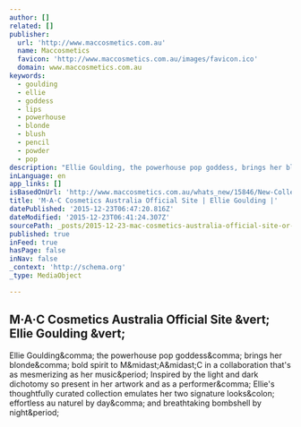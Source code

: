 ```yaml
---
author: []
related: []
publisher:
  url: 'http://www.maccosmetics.com.au'
  name: Maccosmetics
  favicon: 'http://www.maccosmetics.com.au/images/favicon.ico'
  domain: www.maccosmetics.com.au
keywords:
  - goulding
  - ellie
  - goddess
  - lips
  - powerhouse
  - blonde
  - blush
  - pencil
  - powder
  - pop
description: "Ellie Goulding, the powerhouse pop goddess, brings her blonde, bold spirit to M*A*C in a collaboration that's as mesmerizing as her music. Inspired by the light and dark dichotomy so present in her artwork and as a performer, Ellie's thoughtfully curated collection emulates her two signature looks: effortless au naturel by day, and breathtaking bombshell by night."
inLanguage: en
app_links: []
isBasedOnUrl: 'http://www.maccosmetics.com.au/whats_new/15846/New-Collections/Ellie-Goulding/index.tmpl?cm_mmc=Facebook-_-Non_Paid-_-New_Collections-_-EllieGoulding'
title: 'M·A·C Cosmetics Australia Official Site | Ellie Goulding |'
datePublished: '2015-12-23T06:47:20.816Z'
dateModified: '2015-12-23T06:41:24.307Z'
sourcePath: _posts/2015-12-23-mac-cosmetics-australia-official-site-or-ellie-goulding-or.md
published: true
inFeed: true
hasPage: false
inNav: false
_context: 'http://schema.org'
_type: MediaObject

---
```

<article style=""><h1>M·A·C Cosmetics Australia Official Site &amp;vert; Ellie Goulding &amp;vert;</h1><p>Ellie Goulding&amp;comma; the powerhouse pop goddess&amp;comma; brings her blonde&amp;comma; bold spirit to M&amp;midast;A&amp;midast;C in a collaboration that's as mesmerizing as her music&amp;period; Inspired by the light and dark dichotomy so present in her artwork and as a performer&amp;comma; Ellie's thoughtfully curated collection emulates her two signature looks&amp;colon; effortless au naturel by day&amp;comma; and breathtaking bombshell by night&amp;period;</p></article>